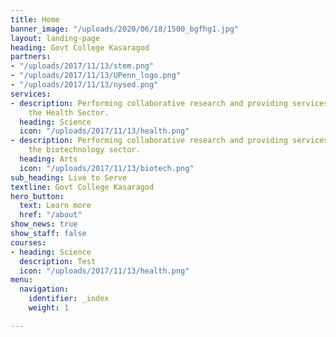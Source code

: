 ```yaml
---
title: Home
banner_image: "/uploads/2020/06/18/1500_bgfhg1.jpg"
layout: landing-page
heading: Govt College Kasaragod
partners:
- "/uploads/2017/11/13/stem.png"
- "/uploads/2017/11/13/UPenn_logo.png"
- "/uploads/2017/11/13/nysed.png"
services:
- description: Performing collaborative research and providing services to support
    the Health Sector.
  heading: Science
  icon: "/uploads/2017/11/13/health.png"
- description: Performing collaborative research and providing services to support
    the biotechnology sector.
  heading: Arts
  icon: "/uploads/2017/11/13/biotech.png"
sub_heading: Live to Serve
textline: Govt College Kasaragod
hero_button:
  text: Learn more
  href: "/about"
show_news: true
show_staff: false
courses:
- heading: Science
  description: Test
  icon: "/uploads/2017/11/13/health.png"
menu:
  navigation:
    identifier: _index
    weight: 1

---
```

